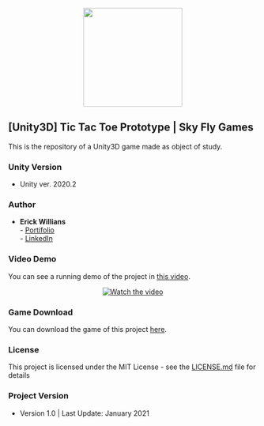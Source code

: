<p align="center">
    <img width="200px" src="https://static.wixstatic.com/media/33880b_8a58db8670db482ebef1b9218daa1f18~mv2.png/v1/fill/w_419,h_420,al_c,lg_1,q_85/Sem%20T%C3%ADtulo-21.webp">    
</p>

## [Unity3D] Tic Tac Toe Prototype | Sky Fly Games

This is the repository of a Unity3D game made as object of study.

### Unity Version

-  Unity ver. 2020.2

### Author

* **Erick Willians** 
<br> - [Portifolio](https://www.skyflygames.com/)
<br> - [LinkedIn](www.linkedin.com/in/erick-willians)

### Video Demo
You can see a running demo of the project in [this video](https://www.youtube.com/watch?v=Q7hHQqBgAuQ&feature=youtu.be).
<br> <p align="center"> [![Watch the video](https://media.giphy.com/media/Kkj8TYriUW60h0321r/giphy.gif)](https://www.youtube.com/watch?v=Q7hHQqBgAuQ&feature=youtu.be) </p>

### Game Download
You can download the game of this project [here](https://iskyfly.itch.io/project-tictactoe).

### License

This project is licensed under the MIT License - see the [LICENSE.md](LICENSE.md) file for details

### Project Version

* Version 1.0 | Last Update: January 2021

